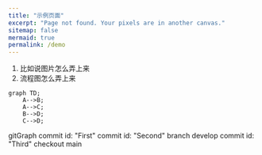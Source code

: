 ```yaml
---
title: "示例页面"
excerpt: "Page not found. Your pixels are in another canvas."
sitemap: false
mermaid: true
permalink: /demo
---
```


1. 比如说图片怎么弄上来
2. 流程图怎么弄上来

```mermaid
graph TD;
    A-->B;
    A-->C;
    B-->D;
    C-->D;
```  
<div class="mermaid">
gitGraph
    commit id: "First"
    commit id: "Second"
    branch develop
    commit id: "Third"
    checkout main
</div>

<script src="https://unpkg.com/mermaid@8.9.3/dist/mermaid.min.js"></script>
<script>
  $(document).ready(function () {
    mermaid.initialize({
      startOnLoad:true,
      theme: "default",
    });
    window.mermaid.init(undefined, document.querySelectorAll('.language-mermaid'));
  });
</script>

